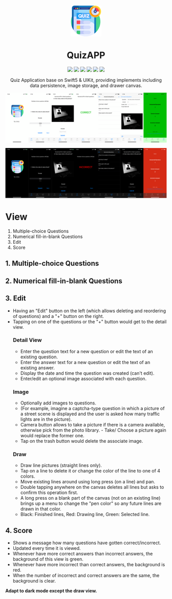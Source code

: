 <p align="center">
  <a href="https://github.com/joey66666/quizapp">
    <img src="https://raw.githubusercontent.com/joey66666/ImgHost/main/img/20201130180240.png" width="96">
  </a>
  <h1 align="center">QuizAPP</h1>
  <p align="center">
    <a href="https://github.com/joey66666/quizapp/blob/main/README.md"><img src="https://img.shields.io/badge/文档-中文版-blue.svg?style=popout-square"></a>
    <a href="https://github.com/joey66666/quizapp"><img src="https://img.shields.io/badge/language-swift-orange?style=flat-square"></a>
    <a href="https://github.com/joey66666/quizapp"><img src="https://img.shields.io/badge/platform-iOS%20%7C%20iPad%20OS-red?style=flat-square"></a>
  <a title="Hits" target="_blank" href="https://github.com/joey66666/quizapp"><img src="https://hits.b3log.org/joey66666/quizapp.svg"></a>
<!--     <a href="http://hits.dwyl.io/joey66666/quizapp" alt="hit count"><img src="http://hits.dwyl.io/joey66666/quizapp.svg" /></a>  -->
    <a href="https://github.com/joey66666/QuizAPP/blob/main/LICENSE"><img src="https://img.shields.io/github/license/joey66666/quizapp?style=flat-square&color=ff69b4"></a>
    <a href="https://github.com/joey66666/quizapp"><img src="https://img.shields.io/github/languages/code-size/joey66666/quizapp?style=flat-square&color=blueviolet"></a>
  </p>
  <p align="center">
    Quiz Application base on Swift5 &amp; UIKit, providing implements including data persistence, image storage, and drawer canvas. <br>
  </p>
</p>

![light](https://raw.githubusercontent.com/joey66666/ImgHost/main/img/20201130180241.png)

![dark](https://raw.githubusercontent.com/joey66666/ImgHost/main/img/20201130180239.png)


# View
1. Multiple-choice Questions
2. Numerical fill-in-blank Questions
3. Edit
4. Score

## 1. Multiple-choice Questions
## 2. Numerical fill-in-blank Questions
## 3. Edit
- Having an "Edit" button on the left (which allows deleting and reordering of questions) and a "+" button on the right.
- Tapping on one of the questions or the "+" button would get to the detail view.
  ### Detail View
  - Enter the question text for a new question or edit the text of an existing question.
  - Enter the answer text for a new question or edit the text of an existing answer.
  - Display the date and time the question was created (can't edit).
  - Enter/edit an optional image associated with each question.
  ### Image
  - Optionally add images to questions. 
  - (For example, imagine a captcha-type question in which a picture of a street scene is displayed and the user is asked how many traffic lights are in the picture).
  - Camera button allows to take a picture if there is a camera available, otherwise pick from the photo library. - Take/ Choose a picture again would replace the former one. 
  - Tap on the trash button would delete the associate image.
  ### Draw
  - Draw line pictures (straight lines only).
  - Tap on a line to delete it or change the color of the line to one of 4 colors.
  - Move existing lines around using long press (on a line) and pan.
  - Double tapping anywhere on the canvas deletes all lines but asks to confirm this operation first.
  - A long press on a blank part of the canvas (not on an existing line) brings up a menu to change the "pen color" so any future lines are drawn in that color.
  - Black: Finished lines, Red: Drawing line, Green: Selected line.
## 4. Score
- Shows a message how many questions have gotten correct/incorrect. 
- Updated every time it is viewed.
- Whenever have more correct answers than incorrect answers, the background of this view is green. 
- Whenever have more incorrect than correct answers, the background is red. 
- When the number of incorrect and correct answers are the same, the background is clear. 


**Adapt to dark mode except the draw view.**
